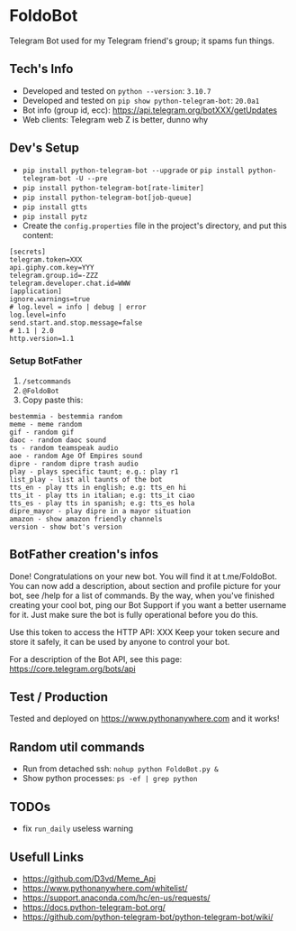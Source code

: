 # FoldoBot

Telegram Bot used for my Telegram friend's group; it spams fun things.

## Tech's Info

+ Developed and tested on ```python --version```: ```3.10.7```
+ Developed and tested on ```pip show python-telegram-bot```: ```20.0a1```
+ Bot info (group id, ecc): https://api.telegram.org/botXXX/getUpdates
+ Web clients: Telegram web Z is better, dunno why

## Dev's Setup

+ ```pip install python-telegram-bot --upgrade``` or ```pip install python-telegram-bot -U --pre```
+ ```pip install python-telegram-bot[rate-limiter]```
+ ```pip install python-telegram-bot[job-queue]```
+ ```pip install gtts```
+ ```pip install pytz```
+ Create the ```config.properties``` file in the project's directory, and put this content:

```
[secrets]
telegram.token=XXX
api.giphy.com.key=YYY
telegram.group.id=-ZZZ
telegram.developer.chat.id=WWW
[application]
ignore.warnings=true
# log.level = info | debug | error
log.level=info
send.start.and.stop.message=false
# 1.1 | 2.0
http.version=1.1
```

### Setup BotFather

1. ```/setcommands```
2. ```@FoldoBot```
3. Copy paste this:

```
bestemmia - bestemmia random
meme - meme random
gif - random gif
daoc - random daoc sound
ts - random teamspeak audio
aoe - random Age Of Empires sound
dipre - random dipre trash audio
play - plays specific taunt; e.g.: play r1
list_play - list all taunts of the bot
tts_en - play tts in english; e.g: tts_en hi
tts_it - play tts in italian; e.g: tts_it ciao
tts_es - play tts in spanish; e.g: tts_es hola
dipre_mayor - play dipre in a mayor situation
amazon - show amazon friendly channels
version - show bot's version
```

## BotFather creation's infos

Done! Congratulations on your new bot. You will find it at t.me/FoldoBot. You can now add a description, about section
and profile picture for your bot, see /help for a list of commands. By the way, when you've finished creating your cool
bot, ping our Bot Support if you want a better username for it. Just make sure the bot is fully operational before you
do this.

Use this token to access the HTTP API:
XXX
Keep your token secure and store it safely, it can be used by anyone to control your bot.

For a description of the Bot API, see this page: https://core.telegram.org/bots/api

## Test / Production

Tested and deployed on https://www.pythonanywhere.com and it works!

## Random util commands

+ Run from detached ssh: ```nohup python FoldoBot.py &```
+ Show python processes: ```ps -ef | grep python```

## TODOs

+ fix ```run_daily``` useless warning

## Usefull Links

+ https://github.com/D3vd/Meme_Api
+ https://www.pythonanywhere.com/whitelist/
+ https://support.anaconda.com/hc/en-us/requests/
+ https://docs.python-telegram-bot.org/
+ https://github.com/python-telegram-bot/python-telegram-bot/wiki/
